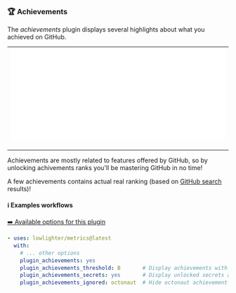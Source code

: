 ### 🏆 Achievements

The *achievements* plugin displays several highlights about what you achieved on GitHub.

<table>
  <td align="center">
    <img src="https://github.com/lowlighter/lowlighter/blob/master/metrics.plugin.achievements.svg">
    <img width="900" height="1" alt="">
  </td>
</table>

Achievements are mostly related to features offered by GitHub, so by unlocking achivements ranks you'll be mastering GitHub in no time!

A few achievements contains actual real ranking (based on [GitHub search](github.com/search) results)!

#### ℹ️ Examples workflows

[➡️ Available options for this plugin](metadata.yml)

```yaml
- uses: lowlighter/metrics@latest
  with:
    # ... other options
    plugin_achievements: yes
    plugin_achievements_threshold: B       # Display achievements with rank B or higher
    plugin_achievements_secrets: yes       # Display unlocked secrets achievements
    plugin_achievements_ignored: octonaut  # Hide octonaut achievement
```